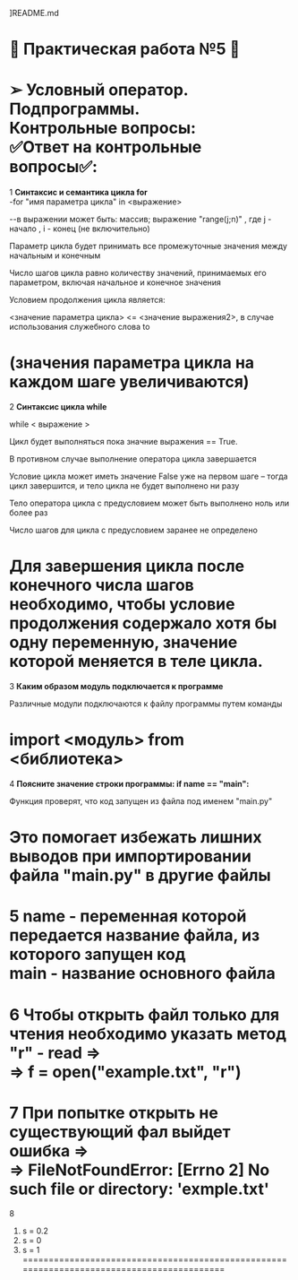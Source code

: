 ]README.md
# 🛑 Практическая работа №5 🛑
  ➢ Условный оператор. Подпрограммы.  
__Контрольные вопросы:__  
✅Ответ на контрольные вопросы✅:  
==========================================================================================  
  
1 __Cинтаксис и семантика цикла for__  
-for "имя параметра цикла" in <выражение>  
  
--в выражении может быть: массив; выражение "range(j;n)" , где j -  начало , i - конец (не включительно)  
  
Параметр цикла будет принимать все промежуточные значения между начальным и конечным  
  
Число шагов цикла равно количеству значений, принимаемых его параметром, включая начальное и конечное значения  
  
Условием продолжения цикла является:  
  
<значение параметра цикла> <= <значение выражения2>, в случае использования служебного слова to  
  
(значения параметра цикла на каждом шаге увеличиваются)  
==========================================================================================  
  
2 __Синтаксис цикла while__  
  
while  < выражение  >   
  
Цикл будет выполняться пока значние выражения  == True.  
  
В противном случае выполнение оператора цикла завершается  

Условие цикла может иметь значение False уже на первом шаге – тогда цикл завершится, и тело цикла не будет выполнено ни разу
  
Тело оператора цикла с предусловием может быть выполнено ноль или более раз  
  
Число шагов для цикла с предусловием заранее не определено  
  
Для завершения цикла после конечного числа шагов необходимо, чтобы условие продолжения содержало хотя бы одну переменную, значение которой меняется в теле цикла.  
==========================================================================================  
3 __Каким образом модуль подключается к программе__  
  
Различные модули подключаются к файлу программы путем команды  
  
import <модуль> from <библиотека>  
==========================================================================================  

4 __Поясните значение строки программы: if __name__ == "__main__":__  
  
Функция проверят, что код запущен из файла под  именем "main.py"  
  
Это помогает избежать лишних выводов при импортировании файла "main.py" в другие файлы  
==========================================================================================  
  
5 __name__ - переменная которой передается название файла, из которого запущен код  
  __main__ - название основного файла  
==========================================================================================  
  
6 Чтобы открыть файл только для чтения необходимо указать  метод "r" - read =>  
=> f = open("example.txt", "r")  
==========================================================================================  
  
7 При попытке открыть не существующий фал выйдет ошибка =>  
=> FileNotFoundError: [Errno 2] No such file or directory: 'exmple.txt'  
==========================================================================================  
  
8   
 1. s = 0.2  
 2. s = 0  
 3. s = 1  
==========================================================================================